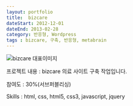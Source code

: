 ```yaml
---
layout: portfolio
title:  bizcare
dateStart: 2012-12-01
dateEnd: 2013-02-28
category: 반응형, Wordpress
tags : bizcare, 구축, 반응형, metabrain
---
```


![bizcare 대표이미지](/jkw/portfolio/images/bizcare/img01.jpg)


프로젝트 내용
: bizcare 의료 사이트 구축 작업입니다.

참여도
: 30%(서브퍼블리싱)

Skills
: html, css, html5, css3, javascript, jquery
